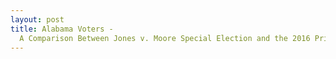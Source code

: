 ```yaml
---
layout: post
title: Alabama Voters - 
  A Comparison Between Jones v. Moore Special Election and the 2016 Primary
---
```

